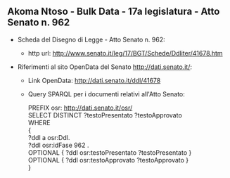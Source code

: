 ## Akoma Ntoso - Bulk Data - 17a legislatura - Atto Senato n. 962 ##

* Scheda del Disegno di Legge - Atto Senato n. 962:
	* http url: http://www.senato.it/leg/17/BGT/Schede/Ddliter/41678.htm

* Riferimenti al sito OpenData del Senato http://dati.senato.it/:
	* Link OpenData: http://dati.senato.it/ddl/41678
	* Query SPARQL per i documenti relativi all'Atto Senato:

        PREFIX osr: <http://dati.senato.it/osr/>  
		SELECT DISTINCT ?testoPresentato ?testoApprovato  
		WHERE  
		{  
		    ?ddl a osr:Ddl.  
		    ?ddl osr:idFase 962 .  
		    OPTIONAL { ?ddl osr:testoPresentato ?testoPresentato }  
		    OPTIONAL { ?ddl osr:testoApprovato ?testoApprovato }  
		}
		